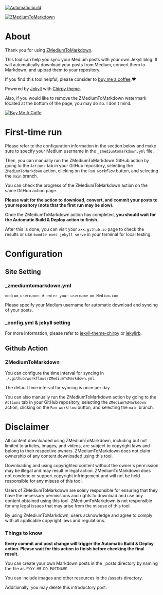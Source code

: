 [![Automatic build](../../actions/workflows/pages-deploy.yml/badge.svg)](../../actions/workflows/pages-deploy.yml)

[![ZMediumToMarkdown](https://github.com/ZhgChgLi/zhgchgli.github.io/actions/workflows/ZMediumToMarkdown.yml/badge.svg)](https://github.com/ZhgChgLi/zhgchgli.github.io/actions/workflows/ZMediumToMarkdown.yml)



# About

Thank you for using [ZMediumToMarkdown](https://github.com/ZhgChgLi/ZMediumToMarkdown).

This tool can help you sync your Medium posts with your own Jekyll blog. It will automatically download your posts from Medium, convert them to Markdown, and upload them to your repository. 

If you find this tool helpful, please consider to [buy me a coffee](https://www.buymeacoffee.com/zhgchgli).❤️

Powered by [Jekyll](https://jekyllrb.com/) with [Chirpy theme](https://github.com/cotes2020/jekyll-theme-chirpy).

Also, if you would like to remove the ZMediumToMarkdown watermark located at the bottom of the page, you may do so. I don't mind.

[![Buy Me A Coffe](https://img.buymeacoffee.com/button-api/?text=Buy%20me%20a%20beer!&emoji=%F0%9F%8D%BA&slug=zhgchgli&button_colour=FFDD00&font_colour=000000&font_family=Bree&outline_colour=000000&coffee_colour=ffffff)](https://www.buymeacoffee.com/zhgchgli)

# First-time run
Please refer to the configuration information in the section below and make sure to specify your Medium username in the `_zmediumtomarkdown.yml` file.

Then, you can manually run the ZMediumToMarkdown GitHub action by going to the `Actions` tab in your GitHub repository, selecting the `ZMediumToMarkdown` action, clicking on the `Run workflow` button, and selecting the `main` branch.

You can check the progress of the ZMediumToMarkdown action on the same GitHub action page.

**Please wait for the action to download, convert, and commit your posts to your repository (note that the first run may be slow).**

Once the ZMediumToMarkdown action has completed, **you should wait for the Automatic Build & Deploy action to finish**.

After this is done, you can visit your `xxx.github.io` page to check the results or use `bundle exec jekyll serve` in your terminal for local testing.

# Configuration

## Site Setting
### _zmediumtomarkdown.yml
```
medium_username: # enter your username on Medium.com
```

Please specify your Medium username for automatic download and syncing of your posts.

### _config.yml & jekyll setting

For more information, please refer to [jekyll-theme-chirpy](https://github.com/cotes2020/jekyll-theme-chirpy/) or [jekyllrb](https://jekyllrb.com).

## Github Action
### ZMediumToMarkdown

You can configure the time interval for syncing in `./.github/workflows/ZMediumToMarkdown.yml`.

The default time interval for syncing is once per day.

You can also manually run the ZMediumToMarkdown action by going to the `Actions` tab in your GitHub repository, selecting the `ZMediumToMarkdown` action, clicking on the `Run workflow` button, and selecting the `main` branch.

# Disclaimer

All content downloaded using ZMediumToMarkdown, including but not limited to articles, images, and videos, are subject to copyright laws and belong to their respective owners. ZMediumToMarkdown does not claim ownership of any content downloaded using this tool.

Downloading and using copyrighted content without the owner's permission may be illegal and may result in legal action. ZMediumToMarkdown does not condone or support copyright infringement and will not be held responsible for any misuse of this tool.

Users of ZMediumToMarkdown are solely responsible for ensuring that they have the necessary permissions and rights to download and use any content obtained using this tool. ZMediumToMarkdown is not responsible for any legal issues that may arise from the misuse of this tool.

By using ZMediumToMarkdown, users acknowledge and agree to comply with all applicable copyright laws and regulations.

### Things to know

**Every commit and post change will trigger the Automatic Build & Deploy action. Please wait for this action to finish before checking the final result.**

You can create your own Markdown posts in the _posts directory by naming the file as `YYYY-MM-DD-POSTNAME`.

You can include images and other resources in the /assets directory.

Additionally, you may delete this introductory post.
